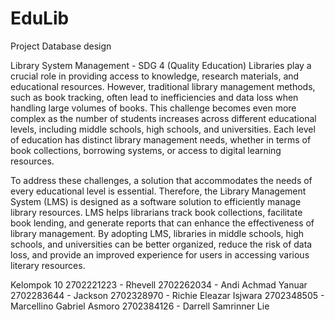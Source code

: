 # EduLib
Project Database design





Library System Management - SDG 4 (Quality Education)
Libraries play a crucial role in providing access to knowledge, research materials, and educational resources. However, traditional library management methods, such as book tracking, often lead to inefficiencies and data loss when handling large volumes of books. This challenge becomes even more complex as the number of students increases across different educational levels, including middle schools, high schools, and universities. Each level of education has distinct library management needs, whether in terms of book collections, borrowing systems, or access to digital learning resources.

To address these challenges, a solution that accommodates the needs of every educational level is essential. Therefore, the Library Management System (LMS) is designed as a software solution to efficiently manage library resources. LMS helps librarians track book collections, facilitate book lending, and generate reports that can enhance the effectiveness of library management. By adopting LMS, libraries in middle schools, high schools, and universities can be better organized, reduce the risk of data loss, and provide an improved experience for users in accessing various literary resources.



Kelompok 10
2702221223 - Rhevell
2702262034 - Andi Achmad Yanuar
2702283644 - Jackson
2702328970 - Richie Eleazar Isjwara
2702348505 - Marcellino Gabriel Asmoro
2702384126 - Darrell Samrinner Lie
